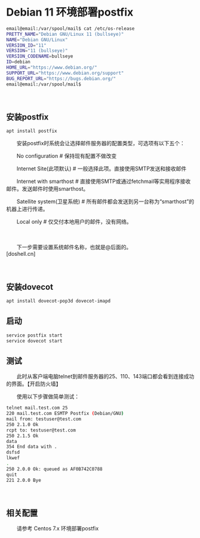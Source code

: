 # Debian 11 环境部署postfix

```bash
email@email:/var/spool/mail$ cat /etc/os-release 
PRETTY_NAME="Debian GNU/Linux 11 (bullseye)"
NAME="Debian GNU/Linux"
VERSION_ID="11"
VERSION="11 (bullseye)"
VERSION_CODENAME=bullseye
ID=debian
HOME_URL="https://www.debian.org/"
SUPPORT_URL="https://www.debian.org/support"
BUG_REPORT_URL="https://bugs.debian.org/"
email@email:/var/spool/mail$ 
```

　　‍

## 安装postfix

```bash
apt install postfix
```

　　安装postfix时系统会让选择邮件服务器的配置类型，可选项有以下五个：

　　No configuration                   # 保持现有配置不做改变

　　Internet Site(此项默认)         # 一般选择此项。直接使用SMTP发送和接收邮件

　　Internet with smarthost      # 直接使用SMTP或通过fetchmail等实用程序接收邮件。发送邮件时使用smarthost。

　　Satellite system(卫星系统)    # 所有邮件都会发送到另一台称为“smarthost”的机器上进行传递。

　　Local only                                # 仅交付本地用户的邮件，没有网络。

　　‍

　　下一步需要设置系统邮件名称，也就是@后面的。  
[doshell.cn]

　　‍

## 安装dovecot

```bash
apt install dovecot-pop3d dovecot-imapd
```

## 启动

```bash
service postfix start
service dovecot start
```

## 测试

　　此时从客户端电脑telnet到邮件服务器的25、110、143端口都会看到连接成功的界面。【开启防火墙】

　　使用以下步骤做简单测试：

```bash
telnet mail.test.com 25
220 mail.test.com ESMTP Postfix (Debian/GNU)
mail from: testuser@test.com
250 2.1.0 Ok
rcpt to: testuser@test.com
250 2.1.5 Ok
data
354 End data with .
dsfsd
lkwef
.
250 2.0.0 Ok: queued as AF0B742C0788
quit
221 2.0.0 Bye
```

　　‍

## 相关配置

　　请参考 Centos 7.x 环境部署postfix

　　‍
